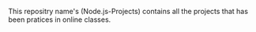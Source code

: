 This repositry name's (Node.js-Projects) contains all the projects that has been pratices in online classes.
